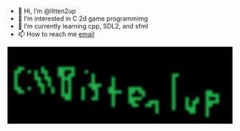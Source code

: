 - 👋 Hi, I’m @litten2up
- 👀 I’m interested in C 2d game programmimg
- 🌱 I’m currently learning cpp, SDL2, and sfml
- 📫 How to reach me [email](mail://seant9140@gmail.com)

<!---
litten2up/litten2up is a ✨ special ✨ repository because its `README.md` (this file) appears on your GitHub profile.
You can click the Preview link to take a look at your changes.
--->
![bittenlogo](bitten-1.jpg)
